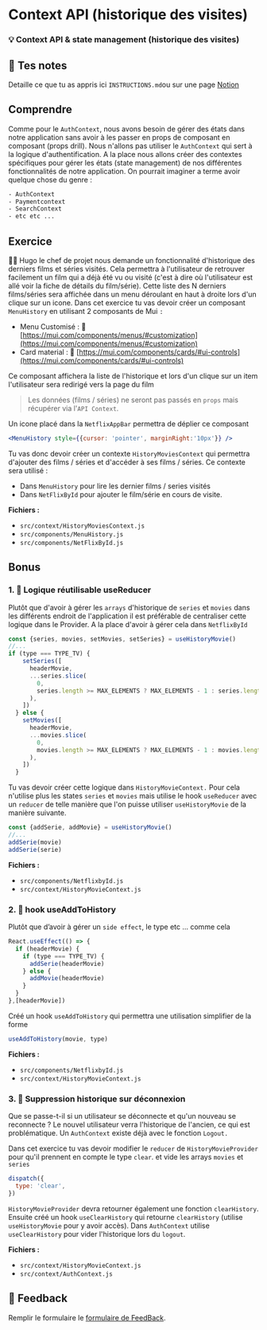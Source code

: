 # Context API (historique des visites)
### 💡 Context API & state management (historique des visites)

## 📝 Tes notes

Detaille ce que tu as appris ici `INSTRUCTIONS.md`ou sur une page [Notion](https://go.mikecodeur.com/course-notes-template)

## Comprendre

Comme pour le `AuthContext`, nous avons besoin de gérer des états dans notre application sans avoir à les passer en props de composant en composant (props drill). Nous n'allons pas utiliser le `AuthContext` qui sert à la logique d'authentification. A la place nous allons créer des contextes spécifiques pour gérer les états  (state management) de nos différentes fonctionnalités de notre application.  On pourrait imaginer a terme avoir quelque chose du genre : 

```html
- AuthContext
- Paymentcontext
- SearchContext
- etc etc ...
```

## Exercice

👨‍✈️ Hugo le chef de projet nous demande un fonctionnalité d'historique des derniers films et séries visités. Cela permettra à l'utilisateur de retrouver facilement un film qui a déjà été vu ou visité (c'est à dire où l'utilisateur est allé voir la fiche de détails du film/série).  Cette liste des N derniers films/séries sera affichée dans un menu déroulant en haut à droite lors d'un clique sur un icone. Dans cet exercice tu vas devoir créer un composant `MenuHistory`  en utilisant 2 composants de Mui  `:`

- Menu Customisé : 📑 [https://mui.com/components/menus/#customization](https://mui.com/components/menus/#customization)
- Card material  : 📑  [https://mui.com/components/cards/#ui-controls](https://mui.com/components/cards/#ui-controls)

Ce composant affichera la liste de l'historique et lors d'un clique sur un item l'utilisateur sera redirigé vers la page du film

> Les données (films / séries) ne seront pas passés en `props` mais récupérer via l'`API Context`.

Un icone placé dans la `NetflixAppBar` permettra de déplier ce composant

```jsx
<MenuHistory style={{cursor: 'pointer', marginRight:'10px'}} />
```

Tu vas donc devoir créer un contexte `HistoryMoviesContext` qui permettra d'ajouter des films / séries et d'accéder à ses films / séries. Ce contexte sera utilisé : 

- Dans `MenuHistory` pour lire les dernier films / series visités
- Dans `NetFlixById` pour ajouter le film/série en cours de visite.

**Fichiers :**

- `src/context/HistoryMoviesContext.js`
- `src/components/MenuHistory.js`
- `src/components/NetFlixById.js`

## Bonus

### 1. 🚀 Logique réutilisable useReducer

Plutôt que d'avoir à gérer les `arrays` d'historique de `series` et `movies` dans les différents endroit de l'application il est préférable de centraliser cette logique dans le Provider. A la place d'avoir à gérer cela dans `NetflixById` 

```jsx
const {series, movies, setMovies, setSeries} = useHistoryMovie()
//...
if (type === TYPE_TV) {
    setSeries([
      headerMovie,
      ...series.slice(
        0,
        series.length >= MAX_ELEMENTS ? MAX_ELEMENTS - 1 : series.length,
      ),
    ])
  } else {
    setMovies([
      headerMovie,
      ...movies.slice(
        0,
        movies.length >= MAX_ELEMENTS ? MAX_ELEMENTS - 1 : movies.length,
      ),
    ])
  }
```

Tu vas devoir créer cette logique dans `HistoryMovieContext.` Pour cela n'utilise plus les states `series` et `movies` mais utilise le hook `useReducer` avec un `reducer` de telle manière que l'on puisse utiliser `useHistoryMovie` de la manière suivante.

```jsx
const {addSerie, addMovie} = useHistoryMovie()
//...
addSerie(movie)
addSerie(serie)
```

**Fichiers :**

- `src/components/NetflixbyId.js`
- `src/context/HistoryMovieContext.js`

### 2. 🚀 hook useAddToHistory

Plutôt que d’avoir à gérer un `side effect`, le type etc ...  comme cela 

```jsx
React.useEffect(() => {
  if (headerMovie) {
    if (type === TYPE_TV) {
      addSerie(headerMovie)
    } else {
      addMovie(headerMovie)
    }
  }
},[headerMovie])
```

Créé un hook `useAddToHistory` qui permettra une utilisation simplifier de la forme 

```jsx
useAddToHistory(movie, type)
```

**Fichiers :**

- `src/components/NetflixbyId.js`
- `src/context/HistoryMovieContext.js`

### 3. 🚀 Suppression historique sur déconnexion

Que se passe-t-il si un utilisateur se déconnecte et qu'un nouveau se reconnecte ? Le nouvel utilisateur verra l'historique de l'ancien, ce qui est problématique. Un `AuthContext` existe déjà avec le fonction `Logout.` 

Dans cet exercice tu vas devoir modifier le `reducer` de `HistoryMovieProvider` pour qu'il prennent en compte le type `clear`. et vide les arrays `movies` et `series`

```jsx
dispatch({
  type: 'clear',
})
```

`HistoryMovieProvider` devra retourner également une fonction `clearHistory`. Ensuite créé un hook `useClearHistory` qui retourne `clearHistory` (utilise `useHistoryMovie` pour y avoir accès). Dans `AuthContext` utilise `useClearHistory` pour vider l'historique lors du `logout`.

**Fichiers :**

- `src/context/HistoryMovieContext.js`
- `src/context/AuthContext.js`

## 🐜 Feedback

Remplir le formulaire le [formulaire de FeedBack](https://go.mikecodeur.com/cours-react-avis).
